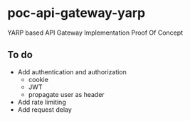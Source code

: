 # poc-api-gateway-yarp
YARP based API Gateway Implementation Proof Of Concept

## To do
- Add authentication and authorization
  * cookie
  * JWT
  * propagate user as header
- Add rate limiting
- Add request delay
